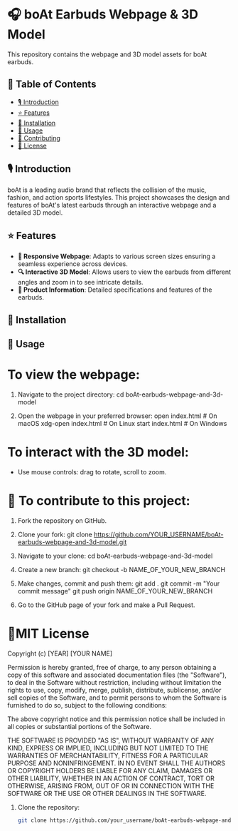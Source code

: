 # 🎧 boAt Earbuds Webpage & 3D Model

This repository contains the webpage and 3D model assets for boAt earbuds.


## 📌 Table of Contents

- [🎙 Introduction](#introduction)
- [⭐ Features](#features)
- [🔧 Installation](#installation)
- [🚀 Usage](#usage)
- [🤝 Contributing](#contributing)
- [📜 License](#license)

## 🎙 Introduction

boAt is a leading audio brand that reflects the collision of the music, fashion, and action sports lifestyles. This project showcases the design and features of boAt's latest earbuds through an interactive webpage and a detailed 3D model.

## ⭐ Features

- **📱 Responsive Webpage**: Adapts to various screen sizes ensuring a seamless experience across devices.
- **🔍 Interactive 3D Model**: Allows users to view the earbuds from different angles and zoom in to see intricate details.
- **📖 Product Information**: Detailed specifications and features of the earbuds.

## 🔧 Installation

## 🚀 Usage
# To view the webpage:
1. Navigate to the project directory:
cd boAt-earbuds-webpage-and-3d-model

2. Open the webpage in your preferred browser:
open index.html  # On macOS
xdg-open index.html  # On Linux
start index.html  # On Windows

# To interact with the 3D model:
- Use mouse controls: drag to rotate, scroll to zoom.

# 🤝 To contribute to this project:

1. Fork the repository on GitHub.

2. Clone your fork:
git clone https://github.com/YOUR_USERNAME/boAt-earbuds-webpage-and-3d-model.git

3. Navigate to your clone:
cd boAt-earbuds-webpage-and-3d-model

4. Create a new branch:
git checkout -b NAME_OF_YOUR_NEW_BRANCH

5. Make changes, commit and push them:
git add .
git commit -m "Your commit message"
git push origin NAME_OF_YOUR_NEW_BRANCH

6. Go to the GitHub page of your fork and make a Pull Request.

# 📜MIT License

Copyright (c) [YEAR] [YOUR NAME]

Permission is hereby granted, free of charge, to any person obtaining a copy
of this software and associated documentation files (the "Software"), to deal
in the Software without restriction, including without limitation the rights
to use, copy, modify, merge, publish, distribute, sublicense, and/or sell
copies of the Software, and to permit persons to whom the Software is
furnished to do so, subject to the following conditions:

The above copyright notice and this permission notice shall be included in all
copies or substantial portions of the Software.

THE SOFTWARE IS PROVIDED "AS IS", WITHOUT WARRANTY OF ANY KIND, EXPRESS OR
IMPLIED, INCLUDING BUT NOT LIMITED TO THE WARRANTIES OF MERCHANTABILITY,
FITNESS FOR A PARTICULAR PURPOSE AND NONINFRINGEMENT. IN NO EVENT SHALL THE
AUTHORS OR COPYRIGHT HOLDERS BE LIABLE FOR ANY CLAIM, DAMAGES OR OTHER
LIABILITY, WHETHER IN AN ACTION OF CONTRACT, TORT OR OTHERWISE, ARISING FROM,
OUT OF OR IN CONNECTION WITH THE SOFTWARE OR THE USE OR OTHER DEALINGS IN THE
SOFTWARE.



1. Clone the repository:
   ```bash
   git clone https://github.com/your_username/boAt-earbuds-webpage-and-3d-model.git

